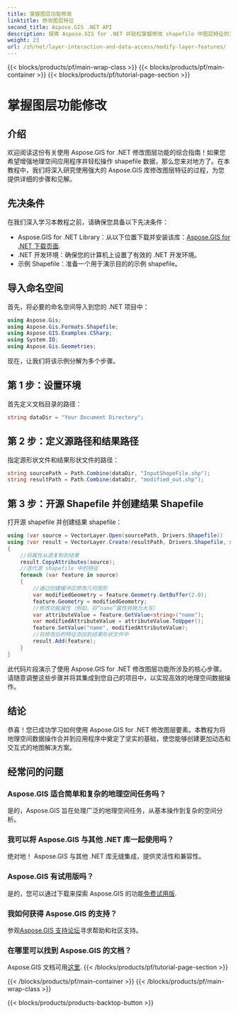 ```yaml
---
title: 掌握图层功能修改
linktitle: 修改图层特征
second_title: Aspose.GIS .NET API
description: 探索 Aspose.GIS for .NET 并轻松掌握修改 shapefile 中图层特征的艺术。精确、轻松地提升您的地理空间应用程序。
weight: 23
url: /zh/net/layer-interaction-and-data-access/modify-layer-features/
---
```


{{< blocks/products/pf/main-wrap-class >}}
{{< blocks/products/pf/main-container >}}
{{< blocks/products/pf/tutorial-page-section >}}

# 掌握图层功能修改

## 介绍
欢迎阅读这份有关使用 Aspose.GIS for .NET 修改图层功能的综合指南！如果您希望增强地理空间应用程序并轻松操作 shapefile 数据，那么您来对地方了。在本教程中，我们将深入研究使用强大的 Aspose.GIS 库修改图层特征的过程，为您提供详细的步骤和见解。
## 先决条件
在我们深入学习本教程之前，请确保您具备以下先决条件：
-  Aspose.GIS for .NET Library：从以下位置下载并安装该库：[Aspose.GIS for .NET 下载页面](https://releases.aspose.com/gis/net/).
- .NET 开发环境：确保您的计算机上设置了有效的 .NET 开发环境。
- 示例 Shapefile：准备一个用于演示目的的示例 shapefile。
## 导入命名空间
首先，将必要的命名空间导入到您的 .NET 项目中：
```csharp
using Aspose.Gis;
using Aspose.Gis.Formats.Shapefile;
using Aspose.GIS.Examples.CSharp;
using System.IO;
using Aspose.Gis.Geometries;
```
现在，让我们将该示例分解为多个步骤。
## 第 1 步：设置环境
首先定义文档目录的路径：
```csharp
string dataDir = "Your Document Directory";
```
## 第 2 步：定义源路径和结果路径
指定源形状文件和结果形状文件的路径：
```csharp
string sourcePath = Path.Combine(dataDir, "InputShapeFile.shp");
string resultPath = Path.Combine(dataDir, "modified_out.shp");
```
## 第 3 步：开源 Shapefile 并创建结果 Shapefile
打开源 shapefile 并创建结果 shapefile：
```csharp
using (var source = VectorLayer.Open(sourcePath, Drivers.Shapefile))
using (var result = VectorLayer.Create(resultPath, Drivers.Shapefile, source.SpatialReferenceSystem))
{
    //将属性从源复制到结果
    result.CopyAttributes(source);
    //迭代源 shapefile 中的特征
    foreach (var feature in source)
    {
        //通过创建缓冲区修改几何图形
        var modifiedGeometry = feature.Geometry.GetBuffer(2.0);
        feature.Geometry = modifiedGeometry;
        //修改功能属性（例如，将“name”属性转换为大写）
        var attributeValue = feature.GetValue<string>("name");
        var modifiedAttributeValue = attributeValue.ToUpper();
        feature.SetValue("name", modifiedAttributeValue);
        //将修改后的特征添加到结果形状文件中
        result.Add(feature);
    }
}
```
此代码片段演示了使用 Aspose.GIS for .NET 修改图层功能所涉及的核心步骤。请随意调整这些步骤并将其集成到您自己的项目中，以实现高效的地理空间数据操作。
## 结论
恭喜！您已成功学习如何使用 Aspose.GIS for .NET 修改图层要素。本教程为将地理空间数据操作合并到应用程序中奠定了坚实的基础，使您能够创建更加动态和交互式的地图解决方案。
## 经常问的问题
### Aspose.GIS 适合简单和复杂的地理空间任务吗？
是的，Aspose.GIS 旨在处理广泛的地理空间任务，从基本操作到复杂的空间分析。
### 我可以将 Aspose.GIS 与其他 .NET 库一起使用吗？
绝对地！ Aspose.GIS 与其他 .NET 库无缝集成，提供灵活性和兼容性。
### Aspose.GIS 有试用版吗？
是的，您可以通过下载来探索 Aspose.GIS 的功能[免费试用版](https://releases.aspose.com/).
### 我如何获得 Aspose.GIS 的支持？
参观[Aspose.GIS 支持论坛](https://forum.aspose.com/c/gis/33)寻求帮助和社区支持。
### 在哪里可以找到 Aspose.GIS 的文档？
 Aspose.GIS 文档可用[这里](https://reference.aspose.com/gis/net/).
{{< /blocks/products/pf/tutorial-page-section >}}

{{< /blocks/products/pf/main-container >}}
{{< /blocks/products/pf/main-wrap-class >}}

{{< blocks/products/products-backtop-button >}}
